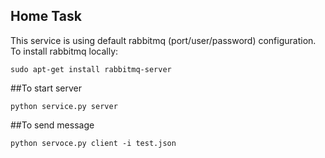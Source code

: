 ## Home Task

This service is using default rabbitmq (port/user/password) configuration.
To install rabbitmq locally:
```
sudo apt-get install rabbitmq-server
```

##To start server
```
python service.py server
```

##To send message
```
python servoce.py client -i test.json
```